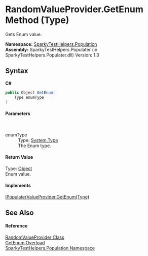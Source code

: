 # RandomValueProvider.GetEnum Method (Type)
 

Gets Enum value.

**Namespace:**&nbsp;<a href="N_SparkyTestHelpers_Population.md">SparkyTestHelpers.Population</a><br />**Assembly:**&nbsp;SparkyTestHelpers.Populater (in SparkyTestHelpers.Populater.dll) Version: 1.3

## Syntax

**C#**<br />
``` C#
public Object GetEnum(
	Type enumType
)
```


#### Parameters
&nbsp;<dl><dt>enumType</dt><dd>Type: <a href="http://msdn2.microsoft.com/en-us/library/42892f65" target="_blank">System.Type</a><br />The Enum type.</dd></dl>

#### Return Value
Type: <a href="http://msdn2.microsoft.com/en-us/library/e5kfa45b" target="_blank">Object</a><br />Enum value.

#### Implements
<a href="M_SparkyTestHelpers_Population_IPopulaterValueProvider_GetEnum.md">IPopulaterValueProvider.GetEnum(Type)</a><br />

## See Also


#### Reference
<a href="T_SparkyTestHelpers_Population_RandomValueProvider.md">RandomValueProvider Class</a><br /><a href="Overload_SparkyTestHelpers_Population_RandomValueProvider_GetEnum.md">GetEnum Overload</a><br /><a href="N_SparkyTestHelpers_Population.md">SparkyTestHelpers.Population Namespace</a><br />
